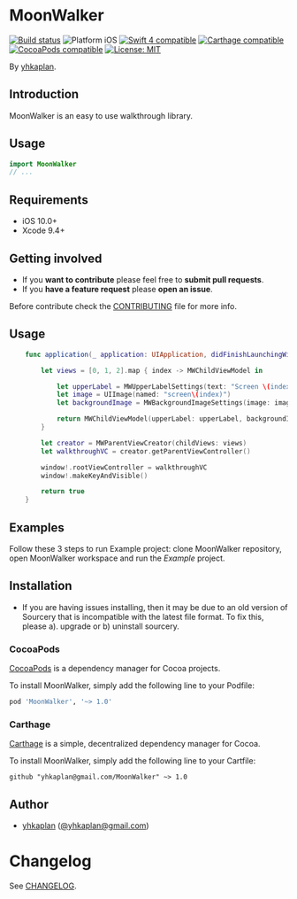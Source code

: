 # MoonWalker

<p align="left">
<a href="https://travis-ci.org/yhkaplan@gmail.com/MoonWalker"><img src="https://travis-ci.org/yhkaplan@gmail.com/MoonWalker.svg?branch=master" alt="Build status" /></a>
<img src="https://img.shields.io/badge/platform-iOS-blue.svg?style=flat" alt="Platform iOS" />
<a href="https://developer.apple.com/swift"><img src="https://img.shields.io/badge/swift4-compatible-4BC51D.svg?style=flat" alt="Swift 4 compatible" /></a>
<a href="https://github.com/Carthage/Carthage"><img src="https://img.shields.io/badge/Carthage-compatible-4BC51D.svg?style=flat" alt="Carthage compatible" /></a>
<a href="https://cocoapods.org/pods/XLActionController"><img src="https://img.shields.io/cocoapods/v/MoonWalker.svg" alt="CocoaPods compatible" /></a>
<a href="https://raw.githubusercontent.com/yhkaplan@gmail.com/MoonWalker/master/LICENSE"><img src="http://img.shields.io/badge/license-MIT-blue.svg?style=flat" alt="License: MIT" /></a>
</p>

By [yhkaplan](http://yhkaplan@gmail.com.com).

## Introduction

MoonWalker is an easy to use walkthrough library.

<!-- <img src="Example/MoonWalker.gif" width="300"/> -->

## Usage

```swift
import MoonWalker
// ...
```

## Requirements

* iOS 10.0+
* Xcode 9.4+

## Getting involved

* If you **want to contribute** please feel free to **submit pull requests**.
* If you **have a feature request** please **open an issue**.

Before contribute check the [CONTRIBUTING](https://github.com/yhkaplan@gmail.com/MoonWalker/blob/master/CONTRIBUTING.md) file for more info.

## Usage
```swift
    func application(_ application: UIApplication, didFinishLaunchingWithOptions launchOptions: [UIApplicationLaunchOptionsKey: Any]?) -> Bool {

        let views = [0, 1, 2].map { index -> MWChildViewModel in

            let upperLabel = MWUpperLabelSettings(text: "Screen \(index)")
            let image = UIImage(named: "screen\(index)")
            let backgroundImage = MWBackgroundImageSettings(image: image)

            return MWChildViewModel(upperLabel: upperLabel, backgroundImage: backgroundImage)
        }

        let creator = MWParentViewCreator(childViews: views)
        let walkthroughVC = creator.getParentViewController()

        window!.rootViewController = walkthroughVC
        window!.makeKeyAndVisible()

        return true
    }
```

## Examples

Follow these 3 steps to run Example project: clone MoonWalker repository, open MoonWalker workspace and run the *Example* project.

## Installation

* If you are having issues installing, then it may be due to an old version of Sourcery that is incompatible with the latest file format. To fix this, please a). upgrade or b) uninstall sourcery.

### CocoaPods

[CocoaPods](https://cocoapods.org/) is a dependency manager for Cocoa projects.

To install MoonWalker, simply add the following line to your Podfile:

```ruby
pod 'MoonWalker', '~> 1.0'
```

### Carthage

[Carthage](https://github.com/Carthage/Carthage) is a simple, decentralized dependency manager for Cocoa.

To install MoonWalker, simply add the following line to your Cartfile:

```ogdl
github "yhkaplan@gmail.com/MoonWalker" ~> 1.0
```

## Author

* [yhkaplan](https://github.com/yhkaplan@gmail.com) ([@yhkaplan@gmail.com](https://twitter.com/yhkaplan@gmail.com))


# Changelog

See [CHANGELOG](CHANGELOG.md).
